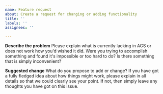 ```yaml
---
name: Feature request
about: Create a request for changing or adding functionality
title: ''
labels: ''
assignees: ''

---
```


**Describe the problem**
Please explain what is currently lacking in AGS or does not work how you'd wished it did.
Were you trying to accomplish something and found it's impossible or too hard to do?
Is there something that is simply inconvenient?

**Suggested change**
What do you propose to add or change?
If you have got a fully fledged idea about how things might work, please explain in all details so that we could clearly see your point.
If not, then simply leave any thoughts you have got on this issue.
